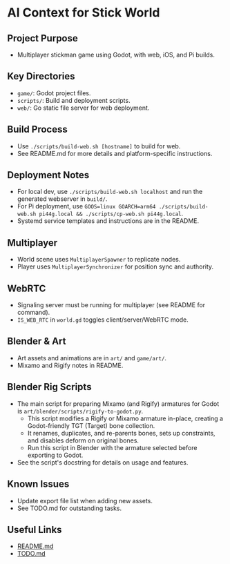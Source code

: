 # AI Context for Stick World

## Project Purpose

- Multiplayer stickman game using Godot, with web, iOS, and Pi builds.

## Key Directories

- `game/`: Godot project files.
- `scripts/`: Build and deployment scripts.
- `web/`: Go static file server for web deployment.

## Build Process

- Use `./scripts/build-web.sh [hostname]` to build for web.
- See README.md for more details and platform-specific instructions.

## Deployment Notes

- For local dev, use `./scripts/build-web.sh localhost` and run the generated webserver in `build/`.
- For Pi deployment, use `GOOS=linux GOARCH=arm64 ./scripts/build-web.sh pi44g.local && ./scripts/cp-web.sh pi44g.local`.
- Systemd service templates and instructions are in the README.

## Multiplayer

- World scene uses `MultiplayerSpawner` to replicate nodes.
- Player uses `MultiplayerSynchronizer` for position sync and authority.

## WebRTC

- Signaling server must be running for multiplayer (see README for command).
- `IS_WEB_RTC` in `world.gd` toggles client/server/WebRTC mode.

## Blender & Art

- Art assets and animations are in `art/` and `game/art/`.
- Mixamo and Rigify notes in README.

## Blender Rig Scripts

- The main script for preparing Mixamo (and Rigify) armatures for Godot is `art/blender/scripts/rigify-to-godot.py`.
  - This script modifies a Rigify or Mixamo armature in-place, creating a Godot-friendly TGT (Target) bone collection.
  - It renames, duplicates, and re-parents bones, sets up constraints, and disables deform on original bones.
  - Run this script in Blender with the armature selected before exporting to Godot.
- See the script's docstring for details on usage and features.

## Known Issues

- Update export file list when adding new assets.
- See TODO.md for outstanding tasks.

## Useful Links

- [README.md](../README.md)
- [TODO.md](../TODO.md)
